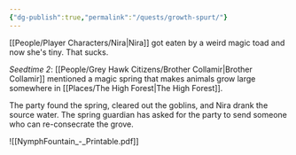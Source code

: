 ```yaml
---
{"dg-publish":true,"permalink":"/quests/growth-spurt/"}
---
```


[[People/Player Characters/Nira\|Nira]] got eaten by a weird magic toad and now she's tiny.  That sucks.  

*Seedtime 2*: [[People/Grey Hawk Citizens/Brother Collamir\|Brother Collamir]] mentioned a magic spring that makes animals grow large somewhere in [[Places/The High Forest\|The High Forest]].  

The party found the spring, cleared out the goblins, and Nira drank the source water.  The spring guardian has asked for the party to send someone who can re-consecrate the grove.  

![[NymphFountain_-_Printable.pdf]]